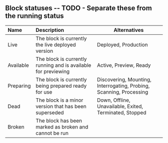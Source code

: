 ## Block statuses -- TODO - Separate these from the running status

| Name           | Description                                                    | Alternatives
|:---------------|:---------------------------------------------------------------| ------------------------|
| Live           | The block is currently the live deployed version               | Deployed, Production |
| Available      | The block is currently running and is available for previewing | Active, Preview, Ready |
| Preparing      | The block is currently being prepared ready for use            | Discovering, Mounting, Interrogating, Probing, Scanning, Processing |
| Dead           | The block is a minor version that has been superseded          | Down, Offline, Unavailable, Exited, Terminated, Stopped |
| Broken         | The block has been marked as broken and cannot be run          | |

